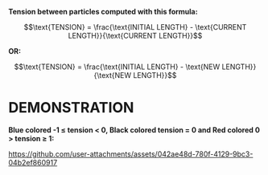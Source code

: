 **Tension between particles computed with this formula:**
```math
\text{TENSION} = \frac{\text{INITIAL LENGTH} - \text{CURRENT LENGTH}}{\text{CURRENT LENGTH}}
```
**OR:**
```math
\text{TENSION} = \frac{\text{INITIAL LENGTH} - \text{NEW LENGTH}}{\text{NEW LENGTH}}
```
# DEMONSTRATION
**Blue colored -1 ≤ tension < 0, Black colored tension = 0 and Red colored 0 > tension ≥ 1:**

https://github.com/user-attachments/assets/042ae48d-780f-4129-9bc3-04b2ef860917

